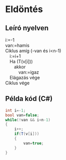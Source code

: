 # Eldöntés

## Leíró nyelven

i:=-1<br>
van:=hamis<br>
Ciklus amíg (-van és i<n-1)<br>
&emsp;i:=i+1<br>
&emsp;Ha (T(v[i]))<br>
&emsp;&emsp;akkor<br>
&emsp;&emsp;&emsp;van:=igaz<br>
&emsp;Elágazás vége<br>
Ciklus vége<br>

## Példa kód (C#)

```cs
int i=-1;
bool van=false;
while(!van && i<n-1)
{
    i++;
    if(T(v[i]))
    {
        van=true;
    }
}
```

